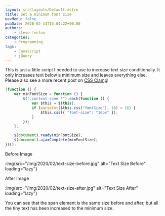 ```yaml
---
layout: src/layouts/Default.astro
title: Set a minimum font size
navMenu: false
pubDate: 2020-02-14T16:04:22+00:00
authors:
    - steve-fenton
categories:
    - Programming
tags:
    - JavaScript
    - jQuery
---
```


This is just a little script I needed to use to increase text size conditionally. It only increases text below a minimum size and leaves everything else. Please also see a more recent post on [CSS Clamp](/2020/04/css-clamp-the-goldilocks-of-css-math-functions/)!

```javascript
(function () {
    var minFontSize = function () {
        $(".content-zone *").each(function () {
            var $this = $(this);
            if (parseInt($this.css("fontSize"), 10) < 16) {
                $this.css({ "font-size": "16px" });
            }
        });
    };

    $(document).ready(minFontSize);
    $(document).ajaxComplete(minFontSize);
})();
```

Before Image

:img{src="/img/2020/02/text-size-before.jpg" alt="Text Size Before" loading="lazy"}

After Image

:img{src="/img/2020/02/text-size-after.jpg" alt="Text Size After" loading="lazy"}

You can see that the span element is the same size before and after, but all the tiny text has been increased to the minimum size.